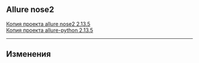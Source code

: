 ## Allure nose2

[Копия проекта allure nose2 2.13.5](https://pypi.org/project/allure-nose2/)  
[Копия проекта allure-python 2.13.5](https://github.com/allure-framework/allure-python)  

---

## Изменения